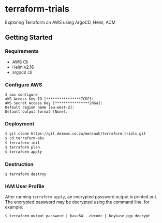 # terraform-trials

Exploring Terraform on AWS using ArgoCD, Helm, ACM


## Getting Started

### Requirements
- AWS Cli
- Helm v2.16 
- argocd cli

### Configure AWS
```
$ aws configure
aWS Access Key ID [****************7CDE]:
AWS Secret Access Key [****************2NGa]:
Default region name [eu-west-2]:
Default output format [None]: 
```

### Deployment
```bash
$ git clone https://git.deimos.co.za/mensaah/terraform-trials.git
$ cd terraform-eks
$ terraform init
$ terraform plan
$ terraform apply
```

### Destruction
```
$ terraform destroy
```

### IAM User Profile
After running `terraform apply`, an encrypted password output is printed out. The encrypted password may be decrypted using the command line, for example: 
```
$ terraform output password | base64 --decode | keybase pgp decrypt
```
